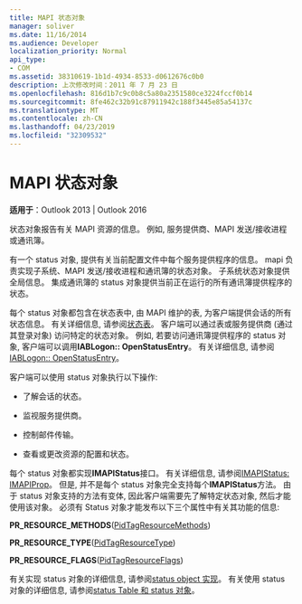 ```yaml
---
title: MAPI 状态对象
manager: soliver
ms.date: 11/16/2014
ms.audience: Developer
localization_priority: Normal
api_type:
- COM
ms.assetid: 38310619-1b1d-4934-8533-d0612676c0b0
description: 上次修改时间：2011 年 7 月 23 日
ms.openlocfilehash: 816d1b7c9c0b8c5a80a2351580ce3224fccf0b14
ms.sourcegitcommit: 8fe462c32b91c87911942c188f3445e85a54137c
ms.translationtype: MT
ms.contentlocale: zh-CN
ms.lasthandoff: 04/23/2019
ms.locfileid: "32309532"
---
```

# <a name="mapi-status-objects"></a>MAPI 状态对象

  
  
**适用于**：Outlook 2013 | Outlook 2016 
  
状态对象报告有关 MAPI 资源的信息。 例如, 服务提供商、MAPI 发送/接收进程或通讯簿。
  
有一个 status 对象, 提供有关当前配置文件中每个服务提供程序的信息。 mapi 负责实现子系统、MAPI 发送/接收进程和通讯簿的状态对象。 子系统状态对象提供全局信息。 集成通讯簿的 status 对象提供当前正在运行的所有通讯簿提供程序的状态。
  
每个 status 对象都包含在状态表中, 由 MAPI 维护的表, 为客户端提供会话的所有状态信息。 有关详细信息, 请参阅[状态表](status-tables.md)。 客户端可以通过表或服务提供商 (通过其登录对象) 访问特定的状态对象。 例如, 若要访问通讯簿提供程序的 status 对象, 客户端可以调用**IABLogon:: OpenStatusEntry**。 有关详细信息, 请参阅[IABLogon:: OpenStatusEntry](iablogon-openstatusentry.md)。
  
客户端可以使用 status 对象执行以下操作:
  
- 了解会话的状态。
    
- 监视服务提供商。
    
- 控制邮件传输。
    
- 查看或更改资源的配置和状态。
    
每个 status 对象都实现**IMAPIStatus**接口。 有关详细信息, 请参阅[IMAPIStatus: IMAPIProp](imapistatusimapiprop.md)。 但是, 并不是每个 status 对象完全支持每个**IMAPIStatus**方法。 由于 status 对象支持的方法有变体, 因此客户端需要先了解特定状态对象, 然后才能使用该对象。 必须有 Status 对象才能发布以下三个属性中有关其功能的信息: 
  
 **PR_RESOURCE_METHODS**([PidTagResourceMethods](pidtagresourcemethods-canonical-property.md)) 
  
 **PR_RESOURCE_TYPE**([PidTagResourceType](pidtagresourcetype-canonical-property.md)) 
  
 **PR_RESOURCE_FLAGS**([PidTagResourceFlags](pidtagresourceflags-canonical-property.md)) 
  
有关实现 status 对象的详细信息, 请参阅[status object 实现](status-object-implementation.md)。 有关使用 status 对象的详细信息, 请参阅[status Table 和 status 对象](status-table-and-status-objects.md)。
  

